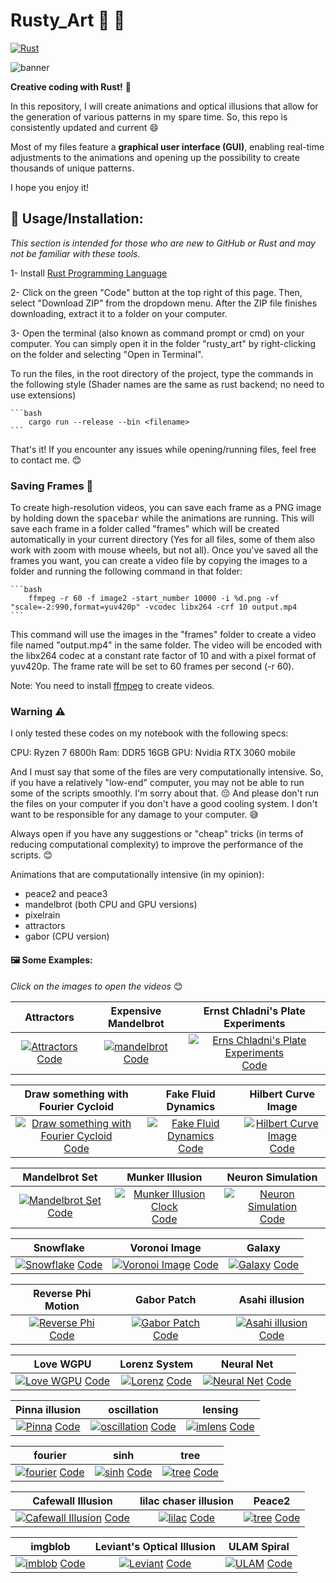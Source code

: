 #  Rusty_Art 🌈 🎨

[![Rust](https://github.com/altunenes/rusty_art/actions/workflows/rust.yml/badge.svg)](https://github.com/altunenes/rusty_art/actions/workflows/rust.yml)

![banner](https://github.com/altunenes/rusty_art/assets/54986652/c262d693-e7e6-48c1-b4a3-1ef07e4491dc)


**Creative coding with Rust!** 🦀


In this repository, I will create animations and optical illusions that allow for the generation of various patterns in my spare time. So, this repo is consistently updated and current 😄

Most of my files feature a **graphical user interface (GUI)**, enabling real-time adjustments to the animations and opening up the possibility to create thousands of unique patterns. 


I hope you enjoy it!


## 🚀 Usage/Installation:

*This section is intended for those who are new to GitHub or Rust and may not be familiar with these tools.*

1- Install [Rust Programming Language](https://www.rust-lang.org/tools/install)

2- Click on the green "Code" button at the top right of this page. Then, select "Download ZIP" from the dropdown menu. After the ZIP file finishes downloading, extract it to a folder on your computer.


3- Open the terminal (also known as command prompt or cmd) on your computer. You can simply open it in the folder "rusty_art" by right-clicking on the folder and selecting "Open in Terminal".


To run the files, in the root directory of the project, type the commands in the following style (Shader names are the same as rust backend; no need to use extensions)

    ```bash
        cargo run --release --bin <filename>
    ```

That's it! If you encounter any issues while opening/running files, feel free to contact me. 😊


### Saving Frames 📸

To create high-resolution videos, you can save each frame as a PNG image by holding down the <kbd>spacebar</kbd> while the animations are running. This will save each frame in a folder called "frames" which will be created automatically in your current directory (Yes for all files, some of them also work with zoom with mouse wheels, but not all).
Once you've saved all the frames you want, you can create a video file by copying the images to a folder and running the following command in that folder:

    
    ```bash
        ffmpeg -r 60 -f image2 -start_number 10000 -i %d.png -vf "scale=-2:990,format=yuv420p" -vcodec libx264 -crf 10 output.mp4
    ```

This command will use the images in the "frames" folder to create a video file named "output.mp4" in the same folder. The video will be encoded with the libx264 codec at a constant rate factor of 10 and with a pixel format of yuv420p. The frame rate will be set to 60 frames per second (-r 60).

Note: You need to install [ffmpeg](https://ffmpeg.org/) to create videos.


### Warning ⚠️

I only tested these codes on my notebook with the following specs:

CPU: Ryzen 7 6800h
Ram: DDR5 16GB
GPU: Nvidia RTX 3060 mobile

And I must say that some of the files are very computationally intensive. So, if you have a relatively "low-end" computer, you may not be able to run some of the scripts smoothly. I'm sorry about that. 😔 
And please don't run the files on your computer if you don't have a good cooling system. I don't want to be responsible for any damage to your computer. 😅

Always open if you have any suggestions or "cheap" tricks (in terms of reducing computational complexity) to improve the performance of the scripts. 😊

Animations that are computationally intensive (in my opinion):
- peace2 and peace3
- mandelbrot (both CPU and GPU versions)
- pixelrain
- attractors
- gabor (CPU version)

#### 🖼️ Some Examples:
_Click on the images to open the videos_ 😊

| Attractors | Expensive Mandelbrot | Ernst Chladni's Plate Experiments |
|:---:|:---:|:---:|
| [![Attractors](https://github.com/altunenes/rusty_art/assets/54986652/45c0a523-0785-4d7c-95d9-cdf2e57cd6b9)](https://user-images.githubusercontent.com/54986652/242607093-91bc7605-5223-4eae-a0dc-365e826c0792.mp4) [Code](https://github.com/altunenes/rusty_art/blob/master/src/attractors.rs)|[![mandelbrot](https://github.com/altunenes/rusty_art/assets/54986652/e8f10adc-4d78-48e5-8f43-33f23c7af205)](https://github.com/altunenes/rusty_art/assets/54986652/23711923-3b3f-4818-83c9-64f57d439e24) [Code](https://github.com/altunenes/rusty_art/blob/master/src/expmandelbrotgpu.rs)| [![Erns Chladni's Plate Experiments](https://github.com/altunenes/rusty_art/assets/54986652/6e21c757-ce8c-4205-a542-7d96f37ae73b)](https://github.com/altunenes/rusty_art/assets/54986652/286d5567-d6ac-47ec-8889-d4371173aa7f) [Code](https://github.com/altunenes/rusty_art/blob/master/src/chladniwgpu.rs) |


| Draw something with Fourier Cycloid | Fake Fluid Dynamics | Hilbert Curve Image |
|:---:|:---:|:---:|
| [![Draw something with Fourier Cycloid](https://github.com/altunenes/rusty_art/assets/54986652/0057ff1f-acfc-45c2-9f03-cae7cc6b9a3e)](https://github.com/altunenes/rusty_art/assets/54986652/562d988a-f8f6-438e-9619-42a1794d1534) [Code](https://github.com/altunenes/rusty_art/blob/master/src/dfft.rs) | [![Fake Fluid Dynamics](https://github.com/altunenes/rusty_art/assets/54986652/3e66dc73-2a90-4027-861c-7d9a50b3c6ee)](https://github.com/altunenes/rusty_art/assets/54986652/06298c66-5082-4d21-ba61-3ad1cc300d59) [Code](https://github.com/altunenes/rusty_art/blob/master/src/fluid.rs) | [![Hilbert Curve Image](https://github.com/altunenes/rusty_art/assets/54986652/3a4a4b5a-e5c0-4d9a-aa13-ed3745802bdd)](https://github.com/altunenes/rusty_art/assets/54986652/9cf62ec1-558f-4825-9e4a-e03a67936f18) [Code](https://github.com/altunenes/rusty_art/blob/master/src/hilbertimg.rs) |


| Mandelbrot Set | Munker Illusion | Neuron Simulation |
|:---:|:---:|:---:|
| [![Mandelbrot Set](https://github.com/altunenes/rusty_art/assets/54986652/cca2b542-d246-477b-9092-a70886048ea2)](https://github.com/altunenes/rusty_art/assets/54986652/1476cb32-2726-4706-a02d-ce4bbd4e7f6e) [Code](https://github.com/altunenes/rusty_art/blob/master/src/mandelbrotgpu.rs) | [![Munker Illusion Clock](https://github.com/altunenes/rusty_art/assets/54986652/30bfa484-1ba4-45a3-8978-405ea65a02bb)](https://github.com/altunenes/rusty_art/assets/54986652/63f43292-e7cb-4604-984a-06c9934dc50e) [Code](https://github.com/altunenes/rusty_art/blob/master/src/munkerclock.rs) | [![Neuron Simulation](https://github.com/altunenes/rusty_art/assets/54986652/91c7aea2-182a-4938-9d75-0de6e7178f0e)](https://github.com/altunenes/rusty_art/assets/54986652/e3ad92dd-fead-4778-bf0a-16a882b0f3ff) [Code](https://github.com/altunenes/rusty_art/blob/master/src/neurons.rs) |


| Snowflake | Voronoi Image | Galaxy |
|:---:|:---:|:---:|
| [![Snowflake](https://github.com/altunenes/rusty_art/assets/54986652/67de1335-39d1-4317-9291-3e3a2a3514e6)](https://github.com/altunenes/rusty_art/assets/54986652/ede39f09-ab22-4106-8618-a81d660b4d93) [Code](https://github.com/altunenes/rusty_art/blob/master/src/snowflakewgpu.rs) | [![Voronoi Image](https://github.com/altunenes/rusty_art/assets/54986652/fefda7b1-4da1-4cba-bd55-ce58bad54469)](https://github.com/altunenes/rusty_art/assets/54986652/da40be23-8765-4a04-91a5-63b623332a79) [Code](https://github.com/altunenes/rusty_art/blob/master/src/voronoi.rs) | [![Galaxy](https://github.com/altunenes/rusty_art/assets/54986652/62a4ebee-e9f6-4c47-8e75-1d404f730a39)](https://github.com/altunenes/rusty_art/assets/54986652/248a4a9c-ccae-47cb-97fc-1bb7b25f2be2) [Code](https://github.com/altunenes/rusty_art/blob/master/src/galaxy.rs) |


| Reverse Phi Motion | Gabor Patch | Asahi illusion |
|:---:|:---:|:---:|
| [![Reverse Phi](https://github.com/altunenes/rusty_art/assets/54986652/1dd779e1-075a-400a-8dcc-f7b031d8b912)](https://github.com/altunenes/rusty_art/assets/54986652/b5ddb9e6-2504-4f26-9ca3-ad5227ea4bca) [Code](https://github.com/altunenes/rusty_art/blob/master/src/pdiamond.rs) | [![Gabor Patch](https://github.com/altunenes/rusty_art/assets/54986652/702b7a06-5a11-4728-8657-ec7d384302c6)](https://github.com/altunenes/rusty_art/assets/54986652/23b642e1-0321-43c5-bcb5-01b9ee6051c8) [Code](https://github.com/altunenes/rusty_art/blob/master/src/gaborwgpu.rs) | [![Asahi illusion](https://github.com/altunenes/rusty_art/assets/54986652/77ffb57f-d9ba-4ba0-b567-8bcb9cbd4dfa)](https://github.com/altunenes/rusty_art/assets/54986652/04b54dbf-f656-420b-8234-026589a82be3) [Code](https://github.com/altunenes/rusty_art/blob/master/src/asahi2.rs) |


| Love WGPU | Lorenz System | Neural Net |
|:---:|:---:|:---:|
| [![Love WGPU](https://github.com/altunenes/rusty_art/assets/54986652/777106a7-a621-433b-8f4b-641ad771fe0d)](https://github.com/altunenes/rusty_art/assets/54986652/3f357272-6c5e-4733-b047-2ec27ce12630) [Code](https://github.com/altunenes/rusty_art/blob/master/shaders/lovewgpu.wgsl) | [![Lorenz](https://github.com/altunenes/rusty_art/assets/54986652/beaf5d59-1847-4ae7-bc6b-0449d34bd20c)](https://github.com/altunenes/rusty_art/assets/54986652/37a44664-69c9-464f-86b0-a35cd9efeeca) [Code](https://github.com/altunenes/rusty_art/blob/master/src/lorenz.rs) | [![Neural Net](https://github.com/altunenes/rusty_art/assets/54986652/75743a83-8262-4fea-8b21-a11dd280b123)](https://github.com/altunenes/rusty_art/assets/54986652/9727b58f-9fca-416b-a61a-5fc4f3a82e27) [Code](https://github.com/altunenes/rusty_art/blob/master/src/neuralnet.rs) |


| Pinna illusion| oscillation | lensing |
|:---:|:---:|:---:|
| [![Pinna](https://github.com/altunenes/rusty_art/assets/54986652/e4413a32-b28f-47e2-9974-f21d12ab8340)](https://github.com/altunenes/rusty_art/assets/54986652/6d39f14e-9529-4cbe-9d82-5fb675437a43) [Code](https://github.com/altunenes/rusty_art/blob/master/src/pina.rs) | [![oscillation](https://github.com/altunenes/rusty_art/assets/54986652/e55c3013-30ed-4f02-bbbb-3d9a4a7b39d2)](https://github.com/altunenes/rusty_art/assets/54986652/47777e12-0c7d-4553-b3e4-fe2f54a38b8b) [Code](https://github.com/altunenes/rusty_art/blob/master/src/oscillation.rs) | [![imlens](https://github.com/altunenes/rusty_art/assets/54986652/ba40f8e3-78d2-410a-b569-6c231405a9c7)](https://github.com/altunenes/rusty_art/assets/54986652/03e7ef39-1b6f-4ed1-9c48-71b312db98a1) [Code](https://github.com/altunenes/rusty_art/blob/master/src/imlenswgpu.rs) |


| fourier | sinh | tree |
|:---:|:---:|:---:|
| [![fourier](https://github.com/altunenes/rusty_art/assets/54986652/c36d78a1-0e6d-4a20-b360-179011e2d5d2)](https://github.com/altunenes/rusty_art/assets/54986652/178d3512-3f04-4ec2-9b24-71a2fde02fbf) [Code](https://github.com/altunenes/rusty_art/blob/master/src/fourier.rs) | [![sinh](https://github.com/altunenes/rusty_art/assets/54986652/b29e196b-91bb-4211-8544-1a18655d8951)](https://github.com/altunenes/rusty_art/assets/54986652/7a3e27cc-34a1-41a3-865c-acc3167a5140) [Code](https://github.com/altunenes/rusty_art/blob/master/src/sinh.rs) | [![tree](https://github.com/altunenes/rusty_art/assets/54986652/2a201ed5-3047-4497-b3ec-2153e5ee23e1)](https://github.com/altunenes/rusty_art/assets/54986652/dabc1608-236d-4134-affe-136690952420) [Code](https://github.com/altunenes/rusty_art/blob/master/src/tree.rs) |


| Cafewall Illusion | lilac chaser illusion | Peace2 |
|:---:|:---:|:---:|
| [![Cafewall Illusion](https://github.com/altunenes/rusty_art/assets/54986652/cbd0f3d1-968e-4edc-b1d0-8a9623c58100)](https://user-images.githubusercontent.com/54986652/232924117-17765b32-5da4-4c57-88d5-cdc9eecc7ff4.mp4) [Code](https://github.com/altunenes/rusty_art/blob/master/src/cafe_wall.rs) | [![lilac](https://github.com/altunenes/rusty_art/assets/54986652/4271520d-fb43-4c75-b7ac-405c7ad04d9e)](https://github.com/altunenes/rusty_art/assets/54986652/34c9cb21-5092-462c-b717-65986d710932) [Code](https://github.com/altunenes/rusty_art/blob/master/src/lilac.rs) | [![tree](https://github.com/altunenes/rusty_art/assets/54986652/f576242b-3b95-4674-93a8-acd04dc229de)](https://github.com/altunenes/rusty_art/assets/54986652/ab3e7c33-38f0-4b55-96d2-5b51f8f51c59) [Code](https://github.com/altunenes/rusty_art/blob/master/src/peace2.rs) |

| imgblob | Leviant's Optical Illusion | ULAM Spiral |
|:---:|:---:|:---:|
| [![imblob](https://github.com/altunenes/rusty_art/assets/54986652/20a3a0e4-00e0-4696-a18b-87877e4e23f9)](https://github.com/altunenes/rusty_art/assets/54986652/0aeac456-0690-412a-8a18-9a060773f852) [Code](https://github.com/altunenes/rusty_art/blob/master/src/imgblob.rs) | [![Leviant](https://github.com/altunenes/rusty_art/assets/54986652/506ed04b-be7d-4cf1-aabe-c0c9f37aeacf)](https://github.com/altunenes/rusty_art/assets/54986652/55928138-40c6-4306-927a-5a3876d33fce) [Code](https://github.com/altunenes/rusty_art/blob/master/src/leviant.rs) | [![ULAM](https://github.com/altunenes/rusty_art/assets/54986652/9d35dd20-8283-4448-907b-371e36f07b57)](https://github.com/altunenes/rusty_art/assets/54986652/cdaa45ba-74ca-4e06-84c3-e688897985cd) [Code](https://github.com/altunenes/rusty_art/blob/master/src/ulam.rs) |
